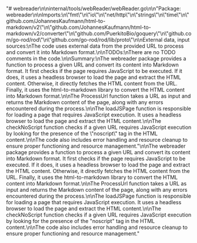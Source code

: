 "# webreader\n\ninternal/tools/webReader/webReader.go\n\n\"Package: webreader\\n\\nImports:\\n\\\"fmt\\\"\\n\\\"io\\\"\\n\\\"net/http\\\"\\n\\\"strings\\\"\\n\\\"time\\\"\\n\\\"github.com/JohannesKaufmann/html-to-markdown/v2\\\"\\n\\\"github.com/JohannesKaufmann/html-to-markdown/v2/converter\\\"\\n\\\"github.com/PuerkitoBio/goquery\\\"\\n\\\"github.com/go-rod/rod\\\"\\n\\\"github.com/go-rod/rod/lib/proto\\\"\\n\\nExternal data, input sources:\\nThe code uses external data from the provided URL to process and convert it into Markdown format.\\n\\nTODOs:\\nThere are no TODO comments in the code.\\n\\nSummary:\\nThe webreader package provides a function to process a given URL and convert its content into Markdown format. It first checks if the page requires JavaScript to be executed. If it does, it uses a headless browser to load the page and extract the HTML content. Otherwise, it directly fetches the HTML content from the URL. Finally, it uses the html-to-markdown library to convert the HTML content into Markdown format.\\n\\nThe ProcessUrl function takes a URL as input and returns the Markdown content of the page, along with any errors encountered during the process.\\n\\nThe loadJSPage function is responsible for loading a page that requires JavaScript execution. It uses a headless browser to load the page and extract the HTML content.\\n\\nThe checkNoScript function checks if a given URL requires JavaScript execution by looking for the presence of the \\\"noscript\\\" tag in the HTML content.\\n\\nThe code also includes error handling and resource cleanup to ensure proper functioning and resource management.\"\n\nThe webreader package provides a function to process a given URL and convert its content into Markdown format. It first checks if the page requires JavaScript to be executed. If it does, it uses a headless browser to load the page and extract the HTML content. Otherwise, it directly fetches the HTML content from the URL. Finally, it uses the html-to-markdown library to convert the HTML content into Markdown format.\n\nThe ProcessUrl function takes a URL as input and returns the Markdown content of the page, along with any errors encountered during the process.\n\nThe loadJSPage function is responsible for loading a page that requires JavaScript execution. It uses a headless browser to load the page and extract the HTML content.\n\nThe checkNoScript function checks if a given URL requires JavaScript execution by looking for the presence of the \"noscript\" tag in the HTML content.\n\nThe code also includes error handling and resource cleanup to ensure proper functioning and resource management."